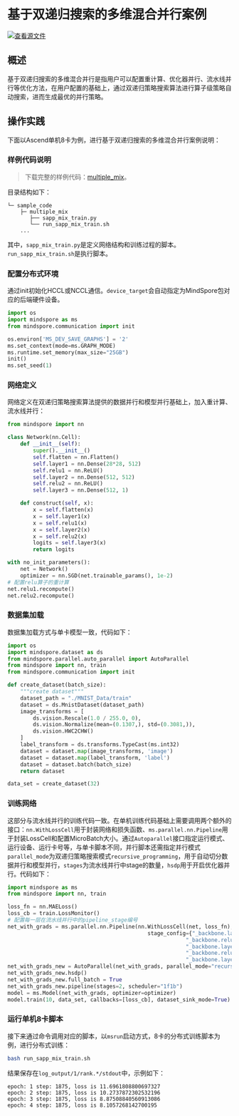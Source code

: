 # 基于双递归搜索的多维混合并行案例

[![查看源文件](https://mindspore-website.obs.cn-north-4.myhuaweicloud.com/website-images/r2.6.0rc1/resource/_static/logo_source.svg)](https://gitee.com/mindspore/docs/blob/r2.6.0rc1/tutorials/source_zh_cn/parallel/multiple_mixed.md)

## 概述

基于双递归搜索的多维混合并行是指用户可以配置重计算、优化器并行、流水线并行等优化方法，在用户配置的基础上，通过双递归策略搜索算法进行算子级策略自动搜索，进而生成最优的并行策略。

## 操作实践

下面以Ascend单机8卡为例，进行基于双递归搜索的多维混合并行案例说明：

### 样例代码说明

> 下载完整的样例代码：[multiple_mix](https://gitee.com/mindspore/docs/tree/r2.6.0rc1/docs/sample_code/multiple_mix)。

目录结构如下：

```text
└─ sample_code
    ├─ multiple_mix
       ├── sapp_mix_train.py
       └── run_sapp_mix_train.sh
    ...
```

其中，`sapp_mix_train.py`是定义网络结构和训练过程的脚本。`run_sapp_mix_train.sh`是执行脚本。

### 配置分布式环境

通过init初始化HCCL或NCCL通信。`device_target`会自动指定为MindSpore包对应的后端硬件设备。

```python
import os
import mindspore as ms
from mindspore.communication import init

os.environ['MS_DEV_SAVE_GRAPHS'] = '2'
ms.set_context(mode=ms.GRAPH_MODE)
ms.runtime.set_memory(max_size="25GB")
init()
ms.set_seed(1)
```

### 网络定义

网络定义在双递归策略搜索算法提供的数据并行和模型并行基础上，加入重计算、流水线并行：

```python
from mindspore import nn

class Network(nn.Cell):
    def __init__(self):
        super().__init__()
        self.flatten = nn.Flatten()
        self.layer1 = nn.Dense(28*28, 512)
        self.relu1 = nn.ReLU()
        self.layer2 = nn.Dense(512, 512)
        self.relu2 = nn.ReLU()
        self.layer3 = nn.Dense(512, 1)

    def construct(self, x):
        x = self.flatten(x)
        x = self.layer1(x)
        x = self.relu1(x)
        x = self.layer2(x)
        x = self.relu2(x)
        logits = self.layer3(x)
        return logits

with no_init_parameters():
    net = Network()
    optimizer = nn.SGD(net.trainable_params(), 1e-2)
# 配置relu算子的重计算
net.relu1.recompute()
net.relu2.recompute()
```

### 数据集加载

数据集加载方式与单卡模型一致，代码如下：

```python
import os
import mindspore.dataset as ds
from mindspore.parallel.auto_parallel import AutoParallel
from mindspore import nn, train
from mindspore.communication import init

def create_dataset(batch_size):
    """create dataset"""
    dataset_path = "./MNIST_Data/train"
    dataset = ds.MnistDataset(dataset_path)
    image_transforms = [
        ds.vision.Rescale(1.0 / 255.0, 0),
        ds.vision.Normalize(mean=(0.1307,), std=(0.3081,)),
        ds.vision.HWC2CHW()
    ]
    label_transform = ds.transforms.TypeCast(ms.int32)
    dataset = dataset.map(image_transforms, 'image')
    dataset = dataset.map(label_transform, 'label')
    dataset = dataset.batch(batch_size)
    return dataset

data_set = create_dataset(32)
```

### 训练网络

这部分与流水线并行的训练代码一致。在单机训练代码基础上需要调用两个额外的接口：`nn.WithLossCell`用于封装网络和损失函数、`ms.parallel.nn.Pipeline`用于封装LossCell和配置MicroBatch大小。通过`Autoparallel`接口指定运行模式、运行设备、运行卡号等，与单卡脚本不同，并行脚本还需指定并行模式`parallel_mode`为双递归策略搜索模式`recursive_programming`，用于自动切分数据并行和模型并行，`stages`为流水线并行中stage的数量，`hsdp`用于开启优化器并行。代码如下：

```python
import mindspore as ms
from mindspore import nn, train

loss_fn = nn.MAELoss()
loss_cb = train.LossMonitor()
# 配置每一层在流水线并行中的pipeline_stage编号
net_with_grads = ms.parallel.nn.Pipeline(nn.WithLossCell(net, loss_fn), 4,
                                            stage_config={"_backbone.layer1": 0,
                                                        "_backbone.relu1": 0,
                                                        "_backbone.layer2": 1,
                                                        "_backbone.relu2": 1,
                                                        "_backbone.layer3": 1,})
net_with_grads_new = AutoParallel(net_with_grads, parallel_mode="recursive_programming")
net_with_grads_new.hsdp()
net_with_grads_new.full_batch = True
net_with_grads_new.pipeline(stages=2, scheduler="1f1b")
model = ms.Model(net_with_grads, optimizer=optimizer)
model.train(10, data_set, callbacks=[loss_cb], dataset_sink_mode=True)
```

### 运行单机8卡脚本

接下来通过命令调用对应的脚本，以`msrun`启动方式，8卡的分布式训练脚本为例，进行分布式训练：

```bash
bash run_sapp_mix_train.sh
```

结果保存在`log_output/1/rank.*/stdout`中，示例如下：

```text
epoch: 1 step: 1875, loss is 11.6961808800697327
epoch: 2 step: 1875, loss is 10.2737872302532196
epoch: 3 step: 1875, loss is 8.87508840560913086
epoch: 4 step: 1875, loss is 8.1057268142700195
```